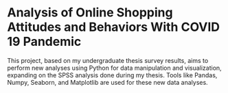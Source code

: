 # Analysis of Online Shopping Attitudes and Behaviors With COVID 19 Pandemic
This project, based on my undergraduate thesis survey results, aims to perform new analyses using Python for data manipulation and visualization, expanding on the SPSS analysis done during my thesis. Tools like Pandas, Numpy, Seaborn, and Matplotlib are used for these new data analyses.
